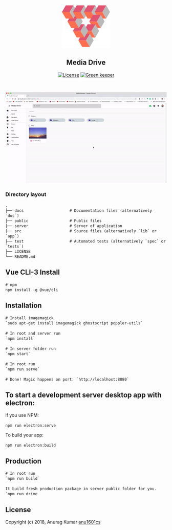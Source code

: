 
<p align="center">
  <img src="public/img/logo.png">
</p>

<h2 align="center">Media Drive</h2>

<p align="center">
<a href="http://github.com/anu1601cs/media-manager"><img src="https://travis-ci.org/lazyDrive/drive.svg?branch=master" alt="License"></a>
    <a href="http://github.com/lazyDrive/drive"><img src="https://badges.greenkeeper.io/lazyDrive/drive.svg" alt="Green keeper"></a>
</p>

<br>

<p align="center">
  <img  src="public/img/pre.gif">
</p>


### Directory layout



    .
    ├── docs                    # Documentation files (alternatively `doc`)
    ├── public                  # Public files
    ├── server                  # Server of application
    ├── src                     # Source files (alternatively `lib` or `app`)
    ├── test                    # Automated tests (alternatively `spec` or `tests`)
    ├── LICENSE
    └── README.md

## Vue CLI-3 Install


    # npm
    npm install -g @vue/cli


## Installation

    # Install imagemagick
    `sudo apt-get install imagemagick ghostscript poppler-utils`

    # In root and server run
    `npm install`

    # In server folder run
    `npm start`

    # In root run
    `npm run serve`

    # Done! Magic happens on port: `http://localhost:8080`

## To start a development server desktop app with electron:

if you use NPM:

`npm run electron:serve`

To build your app:

`npm run electron:build`

## Production

    # In root run
    `npm run build`

    It build fresh production package in server public folder for you.
    `npm run drive

## License

Copyright (c) 2018, Anurag Kumar [anu1601cs](http://github.com/anu1601cs/)
